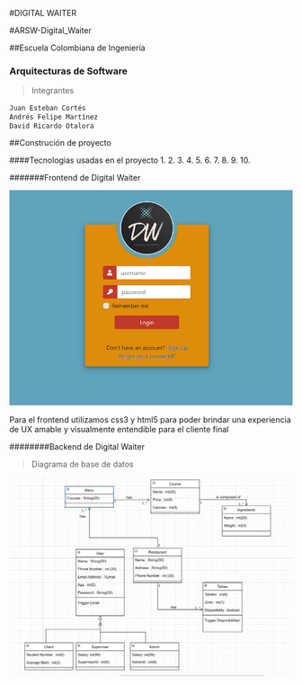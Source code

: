 #DIGITAL WAITER

#ARSW-Digital_Waiter

##Escuela Colombiana de Ingeniería

### Arquitecturas de Software


>Integrantes

```
Juan Esteban Cortés
Andrés Felipe Martínez
David Ricardo Otalora 

```

##Construción de proyecto 



####Tecnologias usadas en el proyecto
	1.
	2.
	3.
	4.
	5.
	6.
	7.
	8.
	9.
	10.



#######Frontend de Digital Waiter

![](image/Front.png)

Para el frontend utilizamos css3 y html5 para poder brindar una experiencia de UX
amable y visualmente entendible para el cliente final



########Backend de Digital Waiter

>Diagrama de base de datos

![](image/Basededatos.png)
